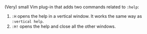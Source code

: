 (Very) small Vim plug-in that adds two commands related to
`:help`:

1. `:H` opens the help in a vertical window. It works the same way
as `:vertical help`.
2. `:H!` opens the help and close all the other windows.
